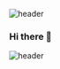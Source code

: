 ![header](https://capsule-render.vercel.app/api?type=slice&color=yellow&height=100&section=header&text=Hello%20World&fontSize=90)

### Hi there 👋

<!--
**NewWisdom/NewWisdom** is a ✨ _special_ ✨ repository because its `README.md` (this file) appears on your GitHub profile.

Here are some ideas to get you started:

- 🔭 I’m currently working on ...
- 🌱 I’m currently learning ...
- 👯 I’m looking to collaborate on ...
- 🤔 I’m looking for help with ...
- 💬 Ask me about ...
- 📫 How to reach me: ...
- 😄 Pronouns: ...
- ⚡ Fun fact: ...
-->







![header](https://capsule-render.vercel.app/api?type=slice&color=green&height=100&section=footer)


